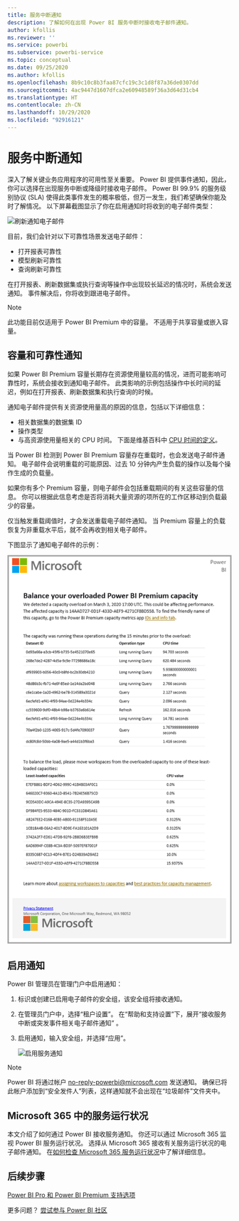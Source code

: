 ```yaml
---
title: 服务中断通知
description: 了解如何在出现 Power BI 服务中断时接收电子邮件通知。
author: kfollis
ms.reviewer: ''
ms.service: powerbi
ms.subservice: powerbi-service
ms.topic: conceptual
ms.date: 09/25/2020
ms.author: kfollis
ms.openlocfilehash: 8b9c10c8b3faa87cfc19c3c1d8f87a36de0307dd
ms.sourcegitcommit: 4ac9447d1607dfca2e60948589f36a3d64d31cb4
ms.translationtype: HT
ms.contentlocale: zh-CN
ms.lasthandoff: 10/29/2020
ms.locfileid: "92916121"
---
```

# <a name="service-interruption-notifications"></a>服务中断通知

深入了解关键业务应用程序的可用性至关重要。 Power BI 提供事件通知，因此，你可以选择在出现服务中断或降级时接收电子邮件。 Power BI 99.9% 的服务级别协议 (SLA) 使得此类事件发生的概率极低，但万一发生，我们希望确保你能及时了解情况。 以下屏幕截图显示了你在启用通知时将收到的电子邮件类型：

![刷新通知电子邮件](media/service-interruption-notifications/refresh-notification-email.png)

目前，我们会针对以下可靠性场景发送电子邮件：

- 打开报表可靠性
- 模型刷新可靠性
- 查询刷新可靠性

在打开报表、刷新数据集或执行查询等操作中出现较长延迟的情况时，系统会发送通知。 事件解决后，你将收到跟进电子邮件。

> [!NOTE]
> 此功能目前仅适用于 Power BI Premium 中的容量。 不适用于共享容量或嵌入容量。

## <a name="capacity-and-reliability-notifications"></a>容量和可靠性通知

如果 Power BI Premium 容量长期存在资源使用量较高的情况，进而可能影响可靠性时，系统会接收到通知电子邮件。 此类影响的示例包括操作中长时间的延迟，例如在打开报表、刷新数据集和执行查询的时候。 

通知电子邮件提供有关资源使用量高的原因的信息，包括以下详细信息：

* 相关数据集的数据集 ID
* 操作类型
* 与高资源使用量相关的 CPU 时间。 下面是维基百科中 [CPU 时间的定义](https://wikipedia.org/wiki/CPU_time)。

当 Power BI 检测到 Power BI Premium 容量存在重载时，也会发送电子邮件通知。 电子邮件会说明重载的可能原因、过去 10 分钟内产生负载的操作以及每个操作生成的负载量。

如果你有多个 Premium 容量，则电子邮件会包括重载期间的有关这些容量的信息。 你可以根据此信息考虑是否将消耗大量资源的项所在的工作区移动到负载最少的容量。

仅当触发重载阈值时，才会发送重载电子邮件通知。 当 Premium 容量上的负载恢复为非重载水平后，就不会再收到相关电子邮件。

下图显示了通知电子邮件的示例：

![重载容量通知电子邮件](media/service-interruption-notifications/refresh-notification-email-2.png)


## <a name="enable-notifications"></a>启用通知

Power BI 管理员在管理门户中启用通知：

1. 标识或创建已启用电子邮件的安全组，该安全组将接收通知。

1. 在管理员门户中，选择“租户设置”。 在“帮助和支持设置”下，展开“接收服务中断或突发事件相关电子邮件通知” 。

1. 启用通知，输入安全组，并选择“应用”。

    ![启用服务通知](media/service-interruption-notifications/enable-notifications.png)

> [!NOTE]
> Power BI 将通过帐户 no-reply-powerbi@microsoft.com 发送通知。 确保已将此帐户添加到“安全发件人”列表，这样通知就不会出现在“垃圾邮件”文件夹中。

## <a name="service-health-in-microsoft-365"></a>Microsoft 365 中的服务运行状况

本文介绍了如何通过 Power BI 接收服务通知。 你还可以通过 Microsoft 365 监视 Power BI 服务运行状况。 选择从 Microsoft 365 接收有关服务运行状况的电子邮件通知。 在[如何检查 Microsoft 365 服务运行状况](/microsoft-365/enterprise/view-service-health)中了解详细信息。

## <a name="next-steps"></a>后续步骤

[Power BI Pro 和 Power BI Premium 支持选项](service-support-options.md)

更多问题？ [尝试参与 Power BI 社区](https://community.powerbi.com/)
